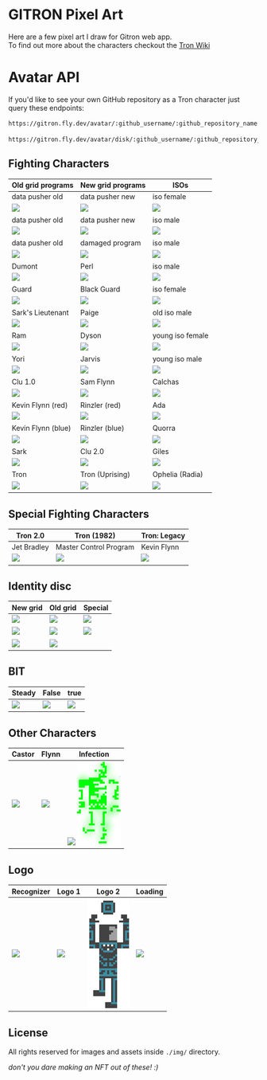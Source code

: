# GITRON Pixel Art

Here are a few pixel art I draw for Gitron web app.<br />
To find out more about the characters checkout the [Tron Wiki](https://tron.fandom.com/wiki/Tron_Wiki)

# Avatar API

If you'd like to see your own GitHub repository as a Tron character just query these endpoints:

```
https://gitron.fly.dev/avatar/:github_username/:github_repository_name

https://gitron.fly.dev/avatar/disk/:github_username/:github_repository_name
```

## Fighting Characters

Old grid programs | New grid programs | ISOs
------------------|-------------------|-----
data pusher old | data pusher new | iso female
![](characters/data_pusher_old_3.png) | ![](characters/data_pusher_new_2.png) | ![](characters/iso_female_3.png)
data pusher old | data pusher new | iso male
![](characters/data_pusher_old_2.png) | ![](characters/data_pusher_new_1.png) | ![](characters/iso_male_3.png)
data pusher old | damaged program | iso male
![](characters/data_pusher_old_1.png) | ![](characters/damaged_program.png) | ![](characters/iso_male_2.png)
Dumont | Perl | iso male
![](characters/dumont.png) | ![](characters/perl.png) | ![](characters/iso_male_1.png)
Guard | Black Guard | iso female
![](characters/guard.png) | ![](characters/black_guard.png) | ![](characters/iso_female_1.png)
Sark's Lieutenant | Paige | old iso male
![](characters/sarks_lieutenant.png) | ![](characters/paige.png) | ![](characters/old_iso_male.png)
Ram | Dyson | young iso female
![](characters/ram.png) | ![](characters/dyson.png) | ![](characters/young_iso_female.png)
Yori | Jarvis | young iso male
![](characters/yori.png) | ![](characters/jarvis.png) | ![](characters/young_iso_male.png)
Clu 1.0 | Sam Flynn | Calchas
![](characters/clu.png) | ![](characters/sam.png) | ![](characters/calchas.png)
Kevin Flynn (red) | Rinzler (red) | Ada
![](characters/flynn_converted.png) | ![](characters/rinzler.png) | ![](characters/ada.png)
Kevin Flynn (blue) | Rinzler (blue) | Quorra
![](characters/flynn.png) | ![](characters/rinzler_converted.png) | ![](characters/quorra.png)
Sark | Clu 2.0 | Giles
![](characters/sark.png) | ![](characters/clu2.png) | ![](characters/giles.png)
Tron | Tron (Uprising) | Ophelia (Radia)
![](characters/tron.png) | ![](characters/tron_uprising.png) | ![](characters/ophelia.png)

## Special Fighting Characters

Tron 2.0 | Tron (1982) | Tron: Legacy
---------|-------------|-------------
Jet Bradley | Master Control Program | Kevin Flynn
![](characters/jet.png) | ![](characters/mcp.gif) | ![](characters/kevin_flynn.png)

## Identity disc

New grid | Old grid | Special
---------|----------|--------
![](disk/black-blue.gif) | ![](disk/blue-white.gif) | ![](disk/blue-white-new.gif)
![](disk/black-red.gif) | ![](disk/red-white.gif) | ![](disk/blue-purple.gif)
![](disk/black-yellow.gif) | ![](disk/yellow-white.gif)|

## BIT

Steady | False | true
-------|-------|-----
![](bit/bit.gif) | ![](bit/false.gif) | ![](bit/true.gif)

## Other Characters

Castor| Flynn | Infection
------|-------|----------
![](characters-extra/castor.gif) | ![](characters-extra/flynn-young.png) | ![](characters-extra/infected-program.png) ![](characters-extra/infection.png)

## Logo

Recognizer | Logo 1 | Logo 2 | Loading
-----------|--------|--------|--------
![](characters-extra/recognizer.png) | ![](characters-extra/logo.png) | ![](characters-extra/special-logo.gif) | ![](disk/loading.gif)

## License

All rights reserved for images and assets inside `./img/` directory.

_don't you dare making an NFT out of these! :)_
